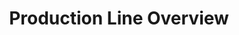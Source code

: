 ---
layout: article
title: Production Line Overview
description: 
  - This board shows general overview with light indicators about the production line
lang: en
weight: 500
isDraft: false
ref: Production_Line_Overview
category:
image: Production_Line_Overview_EN.png
image_thumbnail: Production_Line_Overview_EN_thumbnail.png
download: Production_Line_Overview_EN.pbmx
overview_description:
overview_benefits:
overview_data_sources:
---